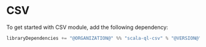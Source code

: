 # CSV

To get started with CSV module, add the following dependency:

```scala
libraryDependencies += "@ORGANIZATION@" %% "scala-ql-csv" % "@VERSION@"
```